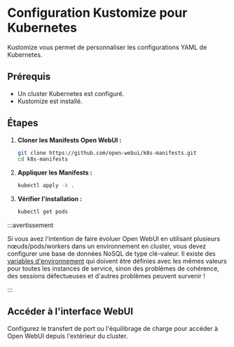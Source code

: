 
# Configuration Kustomize pour Kubernetes

Kustomize vous permet de personnaliser les configurations YAML de Kubernetes.

## Prérequis

- Un cluster Kubernetes est configuré.
- Kustomize est installé.

## Étapes

1. **Cloner les Manifests Open WebUI :**

   ```bash
   git clone https://github.com/open-webui/k8s-manifests.git
   cd k8s-manifests
   ```

2. **Appliquer les Manifests :**

   ```bash
   kubectl apply -k .
   ```

3. **Vérifier l'installation :**

   ```bash
   kubectl get pods
   ```

:::avertissement

Si vous avez l'intention de faire évoluer Open WebUI en utilisant plusieurs nœuds/pods/workers dans un environnement en cluster, vous devez configurer une base de données NoSQL de type clé-valeur.
Il existe des [variables d'environnement](https://docs.openwebui.com/getting-started/env-configuration/) qui doivent être définies avec les mêmes valeurs pour toutes les instances de service, sinon des problèmes de cohérence, des sessions défectueuses et d'autres problèmes peuvent survenir !

:::

## Accéder à l'interface WebUI

Configurez le transfert de port ou l'équilibrage de charge pour accéder à Open WebUI depuis l'extérieur du cluster.
